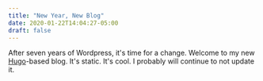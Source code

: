 ```yaml
---
title: "New Year, New Blog"
date: 2020-01-22T14:04:27-05:00
draft: false
---
```


After seven years of Wordpress, it's time for a change. Welcome to my new
[Hugo](https://gohugo.io)-based blog. It's static. It's cool. I probably will
continue to not update it.
